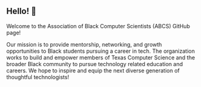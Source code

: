 ## Hello! 👋
Welcome to the Association of Black Computer Scientists (ABCS) GitHub page!

Our mission is to provide mentorship, networking, and growth opportunities to Black students pursuing a career in tech. The organization works to build and empower members of Texas Computer Science and the broader Black community to pursue technology related education and careers. We hope to inspire and equip the next diverse generation of thoughtful technologists!

<!--

**Here are some ideas to get you started:**

🙋‍♀️ A short introduction - what is your organization all about?
🌈 Contribution guidelines - how can the community get involved?
👩‍💻 Useful resources - where can the community find your docs? Is there anything else the community should know?
🍿 Fun facts - what does your team eat for breakfast?
🧙 Remember, you can do mighty things with the power of [Markdown](https://docs.github.com/github/writing-on-github/getting-started-with-writing-and-formatting-on-github/basic-writing-and-formatting-syntax)
-->

